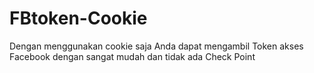 # FBtoken-Cookie
Dengan menggunakan cookie saja Anda dapat mengambil Token akses Facebook dengan sangat mudah dan tidak ada Check Point
